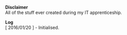 **Disclaimer**  
All of the stuff ever created during my IT apprenticeship.  
  
**Log**  
[ 2016/01/20 ] - Initialised.
